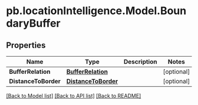 # pb.locationIntelligence.Model.BoundaryBuffer
## Properties

Name | Type | Description | Notes
------------ | ------------- | ------------- | -------------
**BufferRelation** | [**BufferRelation**](BufferRelation.md) |  | [optional] 
**DistanceToBorder** | [**DistanceToBorder**](DistanceToBorder.md) |  | [optional] 

[[Back to Model list]](../README.md#documentation-for-models) [[Back to API list]](../README.md#documentation-for-api-endpoints) [[Back to README]](../README.md)

